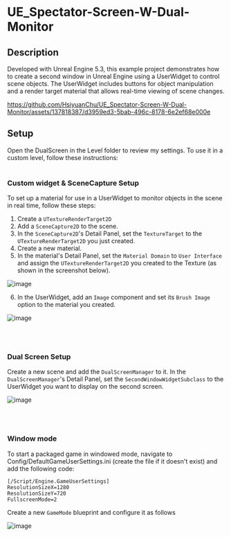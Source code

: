 # UE_Spectator-Screen-W-Dual-Monitor

## Description
Developed with Unreal Engine 5.3, this example project demonstrates how to create a second window in Unreal Engine using a UserWidget to control scene objects. The UserWidget includes buttons for object manipulation and a render target material that allows real-time viewing of scene changes.






https://github.com/HsiyuanChu/UE_Spectator-Screen-W-Dual-Monitor/assets/137818387/d3959ed3-5bab-496c-8178-6e2ef68e000e



## Setup
Open the DualScreen in the Level folder to review my settings. To use it in a custom level, follow these instructions:
<br/>
<br/>

### Custom widget & SceneCapture Setup
To set up a material for use in a UserWidget to monitor objects in the scene in real time, follow these steps:
1. Create a `UTextureRenderTarget2D`
2. Add a `SceneCapture2D` to the scene.
3. In the `SceneCapture2D`'s Detail Panel, set the `TextureTarget` to the `UTextureRenderTarget2D` you just created.
4. Create a new material.
5. In the material's Detail Panel, set the `Material Domain` to `User Interface` and assign the `UTextureRenderTarget2D` you created to the Texture (as shown in the screenshot below).

![image](https://github.com/HsiyuanChu/UE_Spectator-Screen-W-Dual-Monitor/assets/137818387/a0dca31a-a59a-4bd4-bd59-4e688ff5d412)



6. In the UserWidget, add an `Image` component and set its `Brush Image` option to the material you created.

![image](https://github.com/HsiyuanChu/UE_Spectator-Screen-W-Dual-Monitor/assets/137818387/09c3e4fd-5168-41da-8340-c5b2aa1b66c8)

<br/>
<br/>

### Dual Screen Setup
Create a new scene and add the `DualScreenManager` to it. In the `DualScreenManager`'s Detail Panel, set the `SecondWindowWidgetSubclass` to the UserWidget you want to display on the second screen.


![image](https://github.com/HsiyuanChu/UE_Spectator-Screen-W-Dual-Monitor/assets/137818387/44dba22b-60d0-4ac4-ae39-e5f4bda654da)

<br/>
<br/>

### Window mode
To start a packaged game in windowed mode, navigate to Config/DefaultGameUserSettings.ini (create the file if it doesn't exist) and add the following code:

```
[/Script/Engine.GameUserSettings]
ResolutionSizeX=1280
ResolutionSizeY=720
FullscreenMode=2
```


Create a new `GameMode` blueprint and configure it as follows

![image](https://github.com/HsiyuanChu/UE_Spectator-Screen-W-Dual-Monitor/assets/137818387/a9d3d682-5d47-434f-a07e-1a8f58819d91)


